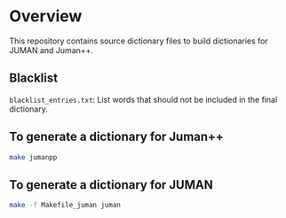# Overview

This repository contains source dictionary files to build dictionaries for JUMAN and Juman++.

## Blacklist
`blacklist_entries.txt`: List words that should not be included in the final dictionary.

## To generate a dictionary for Juman++
```bash
make jumanpp
```

## To generate a dictionary for JUMAN
```bash
make -f Makefile_juman juman
```
